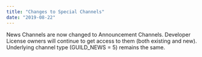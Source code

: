 ```yaml
---
title: "Changes to Special Channels"
date: "2019-08-22"
---
```


News Channels are now changed to Announcement Channels. Developer License owners will continue to get access to them (both existing and new). Underlying channel type (GUILD\_NEWS = 5) remains the same.
